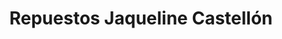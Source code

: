 ---
title: "Repuestos Jaqueline Castellón"
url: /chinandega/repuestos-jaqueline-castellon/
shop: Autoteile
---